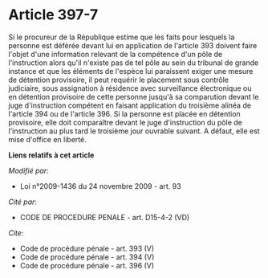 # Article 397-7

Si le procureur de la République estime que les faits pour lesquels la personne est déférée devant lui en application de
l'article 393 doivent faire l'objet d'une information relevant de la compétence d'un pôle de l'instruction alors qu'il
n'existe pas de tel pôle au sein du tribunal de grande instance et que les éléments de l'espèce lui paraissent exiger une
mesure de détention provisoire, il peut requérir le placement sous contrôle judiciaire, sous assignation à résidence avec
surveillance électronique ou en détention provisoire de cette personne jusqu'à sa comparution devant le juge d'instruction
compétent en faisant application du troisième alinéa de l'article 394 ou de l'article 396. Si la personne est placée en
détention provisoire, elle doit comparaître devant le juge d'instruction du pôle de l'instruction au plus tard le troisième
jour ouvrable suivant. A défaut, elle est mise d'office en liberté.

**Liens relatifs à cet article**

_Modifié par_:

  - Loi n°2009-1436 du 24 novembre 2009 - art. 93

_Cité par_:

  - CODE DE PROCEDURE PENALE - art. D15-4-2 (VD)

_Cite_:

  - Code de procédure pénale - art. 393 (V)
  - Code de procédure pénale - art. 394 (V)
  - Code de procédure pénale - art. 396 (V)

